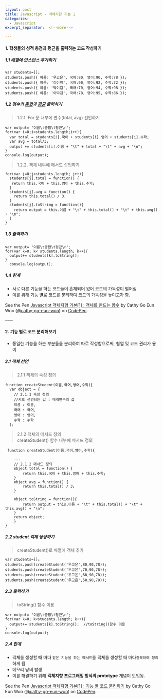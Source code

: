 ```yaml
---
layout: post
title: Javascript - 객체지향 기본 1
categories:
  - Javascript
excerpt_separator:  <!--more-->

---
```


#### 1. 학생들의 성적 총점과 평균을 출력하는 코드 작성하기

##### 1.1 배열에 인스턴스 추가하기

```
var students=[];
students.push({ 이름: '우고은', 국어:80, 영어:90, 수학:78 });
students.push({ 이름: '김이박', 국어:90, 영어:92, 수학:72 });
students.push({ 이름: '박이김', 국어:70, 영어:94, 수학:98 });
students.push({ 이름: '이박김', 국어:78, 영어:95, 수학:86 });
```

##### 1.2 점수의 <u>총합</u>과 <u>평균</u> 출력하기

> 1.2.1. For 문 내부에 변수(total, avg) 선언하기

```
var output= '이름\t총합\t평균\n';
for(var i=0;i<students.length;i++){
  var total = students[i].국어 + students[i].영어 + students[i].수학;
  var avg = total/3;
  output += students[i].이름 + "\t" + total + "\t" + avg + "\n";
}
console.log(output);
```

> 1.2.2. 객체 내부에 메서드 삽입하기

```
for(var j=0;j<students.length; j++){
  students[j].total = function() {
   return this.국어 + this.영어 + this.수학;
  }
  students[j].avg = function() {
    return this.total() / 3;
  }
  students[j].toString = function(){
    return output = this.이름 + "\t" + this.total() + "\t" + this.avg() + "\n";
  }
}
```

##### 1.3 출력하기

```
var output= '이름\t총합\t평균\n';
for(var k=0; k< students.length; k++){
  output+= students[k].toString();
}
  console.log(output);
```

##### 1.4 한계

- 서로 다른 기능을 하는 코드들이 혼재되어 있어 코드의 가독성이 떨어짐
- 이를 위해 기능 별로 코드를 분리하여 코드의 가독성을 높이고자 함.

<p data-height="265" data-theme-id="0" data-slug-hash="yqPejO" data-default-tab="js" data-user="cathy-go-eun-woo" data-pen-title="Javascript 객체지향 기본[1] : 객체를 만드는 함수" class="codepen">See the Pen <a href="https://codepen.io/cathy-go-eun-woo/pen/yqPejO/">Javascript 객체지향 기본[1] : 객체를 만드는 함수</a> by Cathy Go Eun Woo (<a href="https://codepen.io/cathy-go-eun-woo">@cathy-go-eun-woo</a>) on <a href="https://codepen.io">CodePen</a>.</p>
<script src="https://static.codepen.io/assets/embed/ei.js"> </script>
----

#### 2. 기능 별로 코드 분리해보기

- 동일한 기능을 하는 부분들을 분리하여 따로 작성함으로써, 협업 및 코드 관리가 용이

##### 2.1 객체 선언

> 2.1.1 객체의 속성 정의

```
function createStudent(이름,국어,영어,수학){
  var object = {
    // 2.1.1 속성 정의
    //키로 선언되는 값 : 매개변수의 값
    이름 : 이름,
    국어 : 국어,
    영어 : 영어,
    수학 : 수학
  };
```

> 2.1.2 객체의 메서드 정의  
> createStudent() 함수 내부에 메서드 정의

```
 function createStudent(이름,국어,영어,수학){

    ...
    // 2.1.2 메서드 정의
    object.total = function() {
   		return this.국어 + this.영어 + this.수학;
  	}
  	object.avg = function() {
    	return this.total() / 3;
  	}

  	object.toString = function(){
    	return output = this.이름 + "\t" + this.total() + "\t" + this.avg() + "\n";
  	}
  	return object;
	}
}
```

##### 2.2 student 객체 생성하기

> createStudent()로 배열에 객체 추가

```
var students=[];
students.push(createStudent('우고은',80,90,78));
students.push(createStudent('우고은',70,90,78));
students.push(createStudent('우고은',60,90,78));
students.push(createStudent('우고은',50,90,78));
```

##### 2.3 출력하기

> toString() 함수 이용

```
var output= '이름\t총합\t평균\n';
for(var k=0; k<students.length; k++){
  output+= students[k].toString();	//toString()함수 이용
}
console.log(output);
```

##### 2.4 한계

- 객체를 생성할 때 마다 `같은 기능을 하는 메서드`를 객체를 생성할 때 마다`중복하여 정의`하게 됨
- 메모리 낭비 발생
- 이를 해결하기 위해 **객체지향 프로그래밍 방식의 prototype** 개념이 도입됨.

<p data-height="343" data-theme-id="0" data-slug-hash="rrYeNG" data-default-tab="js" data-user="cathy-go-eun-woo" data-pen-title="Javascript 객체지향 기본[1] : 기능 별 코드 분리하기" class="codepen">See the Pen <a href="https://codepen.io/cathy-go-eun-woo/pen/rrYeNG/">Javascript 객체지향 기본[1] : 기능 별 코드 분리하기</a> by Cathy Go Eun Woo (<a href="https://codepen.io/cathy-go-eun-woo">@cathy-go-eun-woo</a>) on <a href="https://codepen.io">CodePen</a>.</p>
<script src="https://static.codepen.io/assets/embed/ei.js"> </script>
